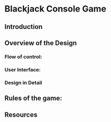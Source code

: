 # Blackjack Console Game
## Introduction 
## Overview of the Design
### Flow of control:
### User Interface:
### Design in Detail
## Rules of the game:
## Resources 
